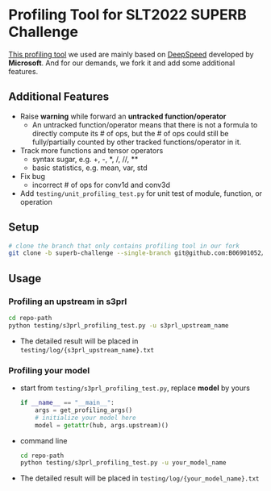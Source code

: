 # Profiling Tool for SLT2022 SUPERB Challenge

[This profiling tool](https://github.com/B06901052/DeepSpeed/tree/superb-challenge/flops_profiler) we used are mainly based on [DeepSpeed](https://github.com/microsoft/DeepSpeed/tree/master/deepspeed/profiling/flops_profiler) developed by **Microsoft**. And for our demands, we fork it and add some additional features.

## Additional Features

- Raise **warning** while forward an **untracked function/operator**
  - An untracked function/operator means that there is not a formula to directly compute its # of ops, but the # of ops could still be fully/partially counted by other tracked functions/operator in it.
- Track more functions and tensor operators
  - syntax sugar, e.g. +, -, *, /, //, **
  - basic statistics, e.g. mean, var, std
- Fix bug
  - incorrect # of ops for conv1d and conv3d
- Add `testing/unit_profiling_test.py` for unit test of module, function, or operation

## Setup

```bash
# clone the branch that only contains profiling tool in our fork
git clone -b superb-challenge --single-branch git@github.com:B06901052/DeepSpeed.git
```

## Usage

### Profiling an upstream in s3prl

```bash
cd repo-path
python testing/s3prl_profiling_test.py -u s3prl_upstream_name
```

- The detailed result will be placed in `testing/log/{s3prl_upstream_name}.txt`

### Profiling your model

- start from `testing/s3prl_profiling_test.py`, replace **model** by yours

    ```python
    if __name__ == "__main__":
        args = get_profiling_args()
        # initialize your model here
        model = getattr(hub, args.upstream)()
    ```

- command line

    ```bash
    cd repo-path
    python testing/s3prl_profiling_test.py -u your_model_name
    ```
 
- The detailed result will be placed in `testing/log/{your_model_name}.txt`